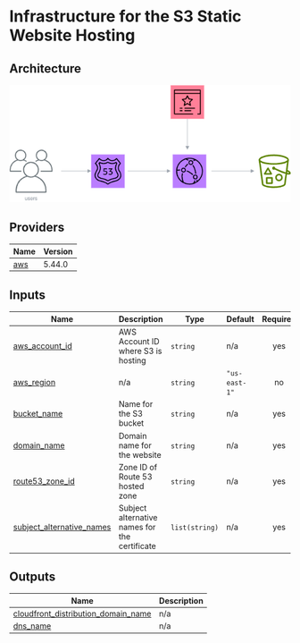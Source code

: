 # Infrastructure for the S3 Static Website Hosting

## Architecture

![Alt Text](./architecture/s3-static-website.png)

## Providers

| Name | Version |
|------|---------|
| <a name="provider_aws"></a> [aws](#provider\_aws) | 5.44.0 |


## Inputs

| Name | Description | Type | Default | Required |
|------|-------------|------|---------|:--------:|
| <a name="input_aws_account_id"></a> [aws\_account\_id](#input\_aws\_account\_id) | AWS Account ID where S3 is hosting | `string` | n/a | yes |
| <a name="input_aws_region"></a> [aws\_region](#input\_aws\_region) | n/a | `string` | `"us-east-1"` | no |
| <a name="input_bucket_name"></a> [bucket\_name](#input\_bucket\_name) | Name for the S3 bucket | `string` | n/a | yes |
| <a name="input_domain_name"></a> [domain\_name](#input\_domain\_name) | Domain name for the website | `string` | n/a | yes |
| <a name="input_route53_zone_id"></a> [route53\_zone\_id](#input\_route53\_zone\_id) | Zone ID of Route 53 hosted zone | `string` | n/a | yes |
| <a name="input_subject_alternative_names"></a> [subject\_alternative\_names](#input\_subject\_alternative\_names) | Subject alternative names for the certificate | `list(string)` | n/a | yes |

## Outputs

| Name | Description |
|------|-------------|
| <a name="output_cloudfront_distribution_domain_name"></a> [cloudfront\_distribution\_domain\_name](#output\_cloudfront\_distribution\_domain\_name) | n/a |
| <a name="output_dns_name"></a> [dns\_name](#output\_dns\_name) | n/a |